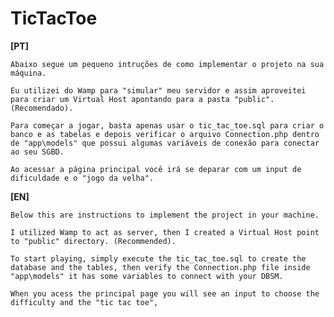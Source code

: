# TicTacToe

**[PT]**

    Abaixo segue um pequeno intruções de como implementar o projeto na sua máquina.

    Eu utilizei do Wamp para "simular" meu servidor e assim aproveitei para criar um Virtual Host apontando para a pasta "public". (Recomendado).

    Para começar a jogar, basta apenas usar o tic_tac_toe.sql para criar o banco e as tabelas e depois verificar o arquivo Connection.php dentro de "app\models" que possui algumas variáveis de conexão para conectar ao seu SGBD.

    Ao acessar a página principal você irá se deparar com um input de dificuldade e o "jogo da velha".

**[EN]**

    Below this are instructions to implement the project in your machine.

    I utilized Wamp to act as server, then I created a Virtual Host point to "public" directory. (Recommended).

    To start playing, simply execute the tic_tac_toe.sql to create the database and the tables, then verify the Connection.php file inside "app\models" it has some variables to connect with your DBSM.

    When you acess the principal page you will see an input to choose the difficulty and the "tic tac toe",
